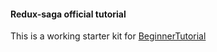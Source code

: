 #### Redux-saga official tutorial

This is a working starter kit for [BeginnerTutorial](https://redux-saga.js.org/docs/introduction/BeginnerTutorial.html)